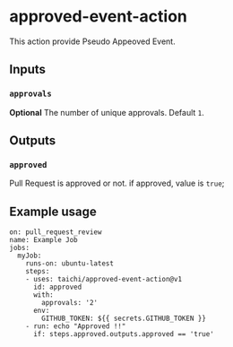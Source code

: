 # approved-event-action

This action provide Pseudo Appeoved Event.

## Inputs

### `approvals`

**Optional** The number of unique approvals. Default `1`.

## Outputs

### `approved`

Pull Request is approved or not. if approved, value is `true`;

## Example usage

    on: pull_request_review
    name: Example Job
    jobs:
      myJob:
        runs-on: ubuntu-latest
        steps:
        - uses: taichi/approved-event-action@v1
          id: approved
          with:
            approvals: '2'
          env:
            GITHUB_TOKEN: ${{ secrets.GITHUB_TOKEN }}
        - run: echo "Approved !!"
          if: steps.approved.outputs.approved == 'true'
